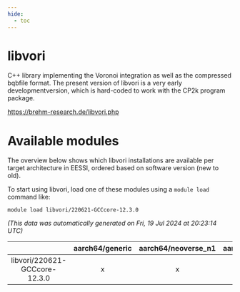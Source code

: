 ```yaml
---
hide:
  - toc
---
```


libvori
=======


C++ library implementing the Voronoi integration as well as the compressed bqbfile format. The present version of libvori is a very early developmentversion, which is hard-coded to work with the CP2k program package.

https://brehm-research.de/libvori.php
# Available modules


The overview below shows which libvori installations are available per target architecture in EESSI, ordered based on software version (new to old).

To start using libvori, load one of these modules using a `module load` command like:

```shell
module load libvori/220621-GCCcore-12.3.0
```

*(This data was automatically generated on Fri, 19 Jul 2024 at 20:23:14 UTC)*  

| |aarch64/generic|aarch64/neoverse_n1|aarch64/neoverse_v1|x86_64/generic|x86_64/amd/zen2|x86_64/amd/zen3|x86_64/intel/haswell|x86_64/intel/skylake_avx512|
| :---: | :---: | :---: | :---: | :---: | :---: | :---: | :---: | :---: |
|libvori/220621-GCCcore-12.3.0|x|x|x|x|x|x|x|x|

